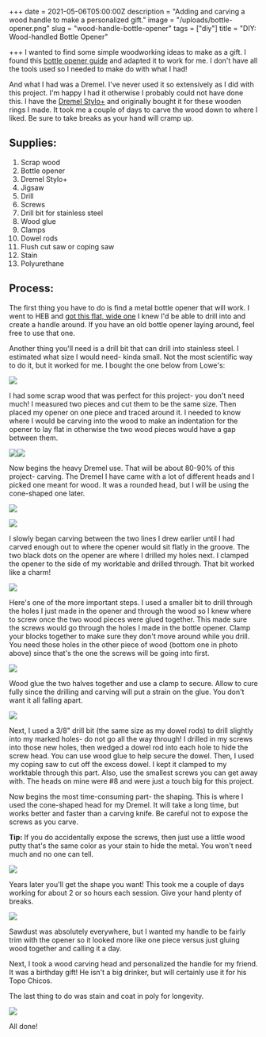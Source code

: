 +++
date = 2021-05-06T05:00:00Z
description = "Adding and carving a wood handle to make a personalized gift."
image = "/uploads/bottle-opener.png"
slug = "wood-handle-bottle-opener"
tags = ["diy"]
title = "DIY: Wood-handled Bottle Opener"

+++
I wanted to find some simple woodworking ideas to make as a gift. I found this [bottle opener guide](https://www.wwgoa.com/article/how-to-make-a-wood-handled-bottle-opener/) and adapted it to work for me. I don't have all the tools used so I needed to make do with what I had!

And what I had was a Dremel. I've never used it so extensively as I did with this project. I'm happy I had it otherwise I probably could not have done this. I have the [Dremel Stylo+](https://www.amazon.com/gp/product/B077Y86FKJ/ref=as_li_qf_asin_il_tl?ie=UTF8&tag=codybear0e-20&creative=9325&linkCode=as2&creativeASIN=B077Y86FKJ&linkId=29fecb7a6b7a887fcb2d7213a6c0deec) and originally bought it for these wooden rings I made. It took me a couple of days to carve the wood down to where I liked. Be sure to take breaks as your hand will cramp up.

## Supplies:

 1. Scrap wood
 2. Bottle opener
 3. Dremel Stylo+
 4. Jigsaw
 5. Drill
 6. Screws
 7. Drill bit for stainless steel
 8. Wood glue
 9. Clamps
10. Dowel rods
11. Flush cut saw or coping saw
12. Stain
13. Polyurethane

## Process:

The first thing you have to do is find a metal bottle opener that will work. I went to HEB and [got this flat, wide one](https://www.heb.com/product-detail/true-trueblade-bottle-opener-each/1996975) I knew I'd be able to drill into and create a handle around. If you have an old bottle opener laying around, feel free to use that one.

Another thing you'll need is a drill bit that can drill into stainless steel. I estimated what size I would need- kinda small. Not the most scientific way to do it, but it worked for me. I bought the one below from Lowe's:

![](/uploads/bottle_opener_6.jpg)

I had some scrap wood that was perfect for this project- you don't need much! I measured two pieces and cut them to be the same size. Then placed my opener on one piece and traced around it. I needed to know where I would be carving into the wood to make an indentation for the opener to lay flat in otherwise the two wood pieces would have a gap between them.

![](/uploads/bottle_opener.jpg)![](/uploads/bottle_opener_1.jpg)

Now begins the heavy Dremel use. That will be about 80-90% of this project- carving. The Dremel I have came with a lot of different heads and I picked one meant for wood. It was a rounded head, but I will be using the cone-shaped one later.

![](/uploads/bottle_opener_3.jpg)

![](/uploads/bottle_opener_5.jpg)

I slowly began carving between the two lines I drew earlier until I had carved enough out to where the opener would sit flatly in the groove. The two black dots on the opener are where I drilled my holes next. I clamped the opener to the side of my worktable and drilled through. That bit worked like a charm!

![](/uploads/bottle_opener_8.jpg)

Here's one of the more important steps. I used a smaller bit to drill through the holes I just made in the opener and through the wood so I knew where to screw once the two wood pieces were glued together. This made sure the screws would go through the holes I made in the bottle opener. Clamp your blocks together to make sure they don't move around while you drill. You need those holes in the other piece of wood (bottom one in photo above) since that's the one the screws will be going into first.

![](/uploads/bottle_opener_9.jpg)

Wood glue the two halves together and use a clamp to secure. Allow to cure fully since the drilling and carving will put a strain on the glue. You don't want it all falling apart.

![](/uploads/bottle_opener_10.jpg)

Next, I used a 3/8" drill bit (the same size as my dowel rods) to drill slightly into my marked holes- do not go all the way through! I drilled in my screws into those new holes, then wedged a dowel rod into each hole to hide the screw head. You can use wood glue to help secure the dowel. Then, I used my coping saw to cut off the excess dowel. I kept it clamped to my worktable through this part. Also, use the smallest screws you can get away with. The heads on mine were #8 and were just a touch big for this project.

Now begins the most time-consuming part- the shaping. This is where I used the cone-shaped head for my Dremel. It will take a long time, but works better and faster than a carving knife. Be careful not to expose the screws as you carve.

**Tip:** If you do accidentally expose the screws, then just use a little wood putty that's the same color as your stain to hide the metal. You won't need much and no one can tell.

![](/uploads/carving-progress-bottle-opener.jpg)

Years later you'll get the shape you want! This took me a couple of days working for about 2 or so hours each session. Give your hand plenty of breaks.

![](/uploads/bottle_opener_11.jpg)

Sawdust was absolutely everywhere, but I wanted my handle to be fairly trim with the opener so it looked more like one piece versus just gluing wood together and calling it a day.

Next, I took a wood carving head and personalized the handle for my friend. It was a birthday gift! He isn't a big drinker, but will certainly use it for his Topo Chicos.

The last thing to do was stain and coat in poly for longevity.

![](/uploads/finished-bottle-opener.jpg)

All done!